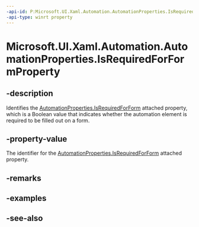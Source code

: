 ```yaml
---
-api-id: P:Microsoft.UI.Xaml.Automation.AutomationProperties.IsRequiredForFormProperty
-api-type: winrt property
---
```


<!-- Property syntax
public Windows.UI.Xaml.DependencyProperty IsRequiredForFormProperty { get; }
-->

# Microsoft.UI.Xaml.Automation.AutomationProperties.IsRequiredForFormProperty

## -description
Identifies the [AutomationProperties.IsRequiredForForm](automationproperties_isrequiredforform.md) attached property, which is a Boolean value that indicates whether the automation element is required to be filled out on a form.

## -property-value
The identifier for the [AutomationProperties.IsRequiredForForm](automationproperties_isrequiredforform.md) attached property.

## -remarks

## -examples

## -see-also
